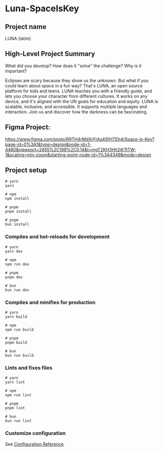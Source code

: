 # Luna-SpaceIsKey

## Project name
LUNA (latim)

## High-Level Project Summary

What did you develop? How does it "solve" the challenge? Why is it important?

Eclipses are scary because they show us the unknown. But what if you could learn about space in a fun way? That's LUNA, an open source platform for kids and teens. LUNA teaches you with a friendly guide, and lets you choose your character from different cultures. It works on any device, and it's aligned with the UN goals for education and equity. LUNA is scalable, inclusive, and accessible. It supports multiple languages and interaction. Join us and discover how the darkness can be fascinating.

## Figma Project:
 https://www.figma.com/proto/R9TH4rMdXrFrAs4SfHTEh4/Space-is-Key?page-id=0%3A1&type=design&node-id=1-4480&viewport=2455%2C198%2C0.14&t=mgT2KH3Hh2iKTtTW-1&scaling=min-zoom&starting-point-node-id=1%3A4349&mode=design


## Project setup

```
# yarn
yarn

# npm
npm install

# pnpm
pnpm install

# pnpm
bun install
```

### Compiles and hot-reloads for development

```
# yarn
yarn dev

# npm
npm run dev

# pnpm
pnpm dev

# bun
bun run dev
```

### Compiles and minifies for production

```
# yarn
yarn build

# npm
npm run build

# pnpm
pnpm build

# bun
bun run build
```

### Lints and fixes files

```
# yarn
yarn lint

# npm
npm run lint

# pnpm
pnpm lint

# bun
bun run lint
```

### Customize configuration

See [Configuration Reference](https://vitejs.dev/config/).
